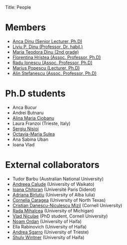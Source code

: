 ﻿Title: People

# Members
- [Anca Dinu (Senior Lecturer, Ph.D)](/people/anca.html)
- [Liviu P. Dinu (Professor, Dr. habil.)](/people/liviu.html)
- [Maria Teodora Dinu (2nd grade)](/people/maria.html)
- [Florentina Hristea (Assoc. Professor, Ph.D)](http://fmi.unibuc.ro/en/cv.php/cs/hristea_florentina_en)
- [Radu Ionescu (Assoc. Professor, Ph.D)](http://raduionescu.herokuapp.com/)
- [Marius Popescu (Lecturer, Ph.D)](http://fmi.unibuc.ro/ro/popescu_marius)
- [Alin Stefanescu (Assoc. Professor, Ph.D)](http://alin.stefanescu.eu/)

# Ph.D students
- Anca Bucur
- Andrei Butnaru
- [Alina Maria Ciobanu](/people/alina.html)
- Laura Franzoi (Trieste, Italy)
- [Sergiu Nisioi](/people/snisioi.html)
- [Octavia-Maria Șulea](/people/omsulea.html)
- Ana Sabina Uban
- Ioana Vlad

# External collaborators
- Tudor Barbu (Australian National University)
- [Andreea Calude](http://www.calude.net/andreea/) (University of Waikato)
- [Ioana Chițoran](http://www.clillac-arp.univ-paris-diderot.fr/user/ioana_chitoran) (Université Paris Diderot)
- [Adriana Birlutiu](http://adrianabirlutiu.uab.ro/index.html) (University of Alba Iulia)
- [Cornelia Caragea](http://www.cse.unt.edu/~ccaragea/research.html) (University of North Texas) 
- [Cristian Danescu-Niculescu Mizil](http://www.mpi-sws.org/~cristian/) (Cornell University)
- [Rada Mihalcea](http://web.eecs.umich.edu/~mihalcea/) (University of Michigan)
- [Vlad Niculae](http://vene.ro/) (PhD student, Cornell University)
- [Noam Ordan](https://sites.google.com/site/noamordan/) (University of Haifa)
- Ella Rabinovich (University of Haifa)
- [Andrea Sgarro](http://www.dmi.units.it/~sgarro/) (University of Trieste)
- [Shuly Wintner](http://cs.haifa.ac.il/~shuly/Shuly_Wintner/Home.html) (University of Haifa)
